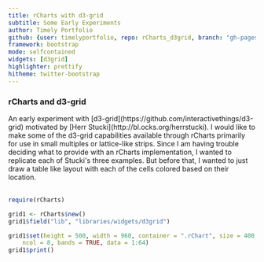 ```yaml
---
title: rCharts with d3-grid
subtitle: Some Early Experiments
author: Timely Portfolio
github: {user: timelyportfolio, repo: rCharts_d3grid, branch: "gh-pages"}
framework: bootstrap
mode: selfcontained
widgets: [d3grid]
highlighter: prettify
hitheme: twitter-bootstrap
---
```


  <div class = "span2 sidebar">
  <h3>rCharts and d3-grid</h3>
  An early experiment with [d3-grid](https://github.com/interactivethings/d3-grid) motivated by [Herr Stucki](http://bl.ocks.org/herrstucki).  I would like to make some of the d3-grid capabilities available through rCharts primarily for use in small multiples or lattice-like strips.  Since I am having trouble deciding what to provide with an rCharts implementation, I wanted to replicate each of Stucki's three examples.  But before that, I wanted to just draw a table like layout with each of the cells colored based on their location.<br/><br/>
  </div>
  <div class = "span5 main">

```r
require(rCharts)

grid1 <- rCharts$new()
grid1$field("lib", "libraries/widgets/d3grid")

grid1$set(height = 500, width = 960, container = ".rChart", size = 400, nrow = 8, 
    ncol = 8, bands = TRUE, data = 1:64)
grid1$print()
```


<div id='chart320c68e354c3' class='rChart d3grid'></div>
<script>
//get parameters from rCharts
var params = {
 "dom": "chart320c68e354c3",
"width":    960,
"height":    500,
"container": ".rChart",
"size":    400,
"nrow":      8,
"ncol":      8,
"bands": true,
"data": [ 1, 2, 3, 4, 5, 6, 7, 8, 9, 10, 11, 12, 13, 14, 15, 16, 17, 18, 19, 20, 21, 22, 23, 24, 25, 26, 27, 28, 29, 30, 31, 32, 33, 34, 35, 36, 37, 38, 39, 40, 41, 42, 43, 44, 45, 46, 47, 48, 49, 50, 51, 52, 53, 54, 55, 56, 57, 58, 59, 60, 61, 62, 63, 64 ],
"id": "chart320c68e354c3" 
}

var width = params.width,
    height = params.height;

var grid = d3.layout.grid()
  .rows( params.nrow )
  .cols( params.ncol )
  .size([ params.size, params.size]);

if (params.bands == true) {
    grid.bands();
} else {
    grid.points();
}
    
var svg = d3.select(params.container).append("svg")
  .attr({
    width: width,
    height: height
  });

var svgGrid = svg.append("g")
  .attr("transform", "translate(100,50)");

var cells = svgGrid.selectAll("g")
  .data(grid(d3.entries(params.data.map(function(d,i) { return [d]; }))))  //thanks http://stackoverflow.com/questions/3751520/how-to-generate-sequence-of-numbers-chars-in-javascript
    .enter()
      .append("g")
        .attr("class", "cell")
        .attr("id", function(d) { return +d.key;})
        .attr("transform", function(d, i) {
           return "translate(" + d.x + "," + d.y + ")"
         });

</script>

<script>
  var color = d3.scale.linear()
    .domain([0, 32, 63])
    .range(["red", "lightgray", "green"]);
  //thanks again http://stackoverflow.com/questions/3751520/how-to-generate-sequence-of-numbers-chars-in-javascript
  cells.selectAll("rect")
    .data(function(d) {return d.value})
      .enter().append("rect")
        .attr("width", grid.nodeSize()[0])
        .attr("height", grid.nodeSize()[1])
        .style("fill", function(d) {return color(d)});
</script>
  </div>
</div>
